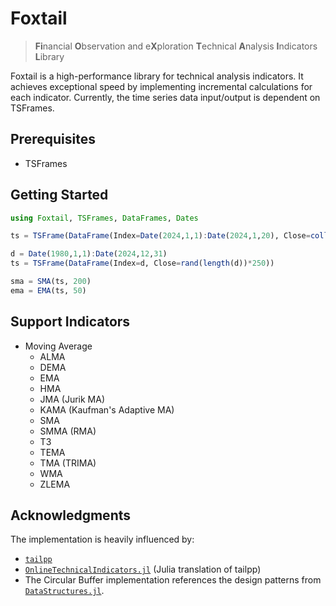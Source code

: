 # Foxtail

> **Fi**nancial **O**bservation and e**X**ploration **T**echnical **A**nalysis **I**ndicators **L**ibrary

Foxtail is a high-performance library for technical analysis indicators. It achieves exceptional speed by implementing incremental calculations for each indicator. Currently, the time series data input/output is dependent on TSFrames.

## Prerequisites

-   TSFrames

## Getting Started

```julia
using Foxtail, TSFrames, DataFrames, Dates

ts = TSFrame(DataFrame(Index=Date(2024,1,1):Date(2024,1,20), Close=collect(1.0:20.0)))

d = Date(1980,1,1):Date(2024,12,31)
ts = TSFrame(DataFrame(Index=d, Close=rand(length(d))*250))

sma = SMA(ts, 200)
ema = EMA(ts, 50)
```

## Support Indicators

-   Moving Average
    -   ALMA
    -   DEMA
    -   EMA
    -   HMA
    -   JMA (Jurik MA)
    -   KAMA (Kaufman's Adaptive MA)
    -   SMA
    -   SMMA (RMA)
    -   T3
    -   TEMA
    -   TMA (TRIMA)
    -   WMA
    -   ZLEMA

## Acknowledgments

The implementation is heavily influenced by:

-   [`tailpp`](https://github.com/nardew/talipp)
-   [`OnlineTechnicalIndicators.jl`](https://github.com/femtotrader/OnlineTechnicalIndicators.jl) (Julia translation of tailpp)
-   The Circular Buffer implementation references the design patterns from [`DataStructures.jl`](https://juliacollections.github.io/DataStructures.jl/stable/).
